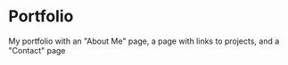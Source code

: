 # Portfolio
My portfolio with an "About Me" page, a page with links to projects, and a "Contact" page
